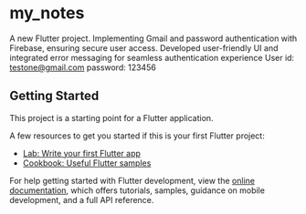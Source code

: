 # my_notes

A new Flutter project.
Implementing Gmail and password authentication with Firebase, ensuring secure user access. Developed user-friendly UI and integrated error messaging for seamless authentication experience
User id: testone@gmail.com
password: 123456

## Getting Started

This project is a starting point for a Flutter application.

A few resources to get you started if this is your first Flutter project:

- [Lab: Write your first Flutter app](https://docs.flutter.dev/get-started/codelab)
- [Cookbook: Useful Flutter samples](https://docs.flutter.dev/cookbook)

For help getting started with Flutter development, view the
[online documentation](https://docs.flutter.dev/), which offers tutorials,
samples, guidance on mobile development, and a full API reference.

